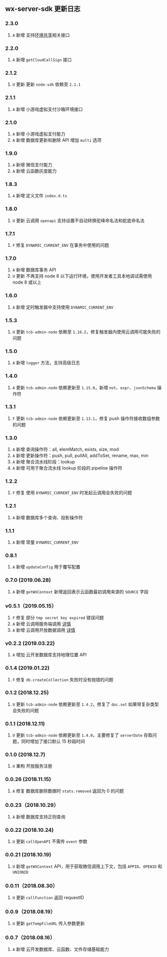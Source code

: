 ## wx-server-sdk 更新日志

### 2.3.0

1. `A` 新增 支持[环境共享](https://developers.weixin.qq.com/miniprogram/dev/wxcloud/basis/resource-sharing.html)相关接口

### 2.2.0

1. `A` 新增 `getCloudCallSign` 接口

### 2.1.2

1. `U` 更新 更新 `node-sdk` 依赖至 `2.1.1`

### 2.1.1

1. `A` 新增 小游戏虚拟支付沙箱环境接口

### 2.1.0

1. `A` 新增 小游戏虚拟支付能力
1. `A` 新增 数据库更新和删除 API 增加 `multi` 选项

### 1.9.0

1. `A` 新增 微信支付能力
1. `A` 新增 云函数灰度能力

### 1.8.3

1. `A` 新增 定义文件 `index.d.ts` 

### 1.8.0

1. `U` 更新 云调用 `openapi` 支持设置不自动转换驼峰命名法和蛇底命名法

### 1.7.1

1. `F` 修复 `DYNAMIC_CURRENT_ENV` 在事务中使用的问题

### 1.7.0

1. `A` 新增 数据库事务 API
1. `U` 更新 不再支持 node 8 以下运行环境，使用开发者工具本地调试需使用 node 8 或以上

### 1.6.0

1. `A` 新增 定时触发器中支持使用 `DYNAMIC_CURRENT_ENV`

### 1.5.3

1. `U` 更新 `tcb-admin-node` 依赖至 `1.16.2`，修复触发器内使用云调用可能失败的问题

### 1.5.0

1. `A` 新增 `logger` 方法，支持高级日志

### 1.4.0

1. `A` 更新 `tcb-admin-node` 依赖更新至 `1.15.0`，新增 `not`、`expr`、`jsonSchema` 操作符

### 1.3.1

1. `F` 更新 `tcb-admin-node` 依赖更新至 `1.13.1`，修复 push 操作符接收数组参数的问题

### 1.3.0

1. `A` 新增 查询操作符：all, elemMatch, exists, size, mod
1. `A` 新增 更新操作符：push, pull, pullAll, addToSet, rename, max, min
1. `A` 新增 聚合流水线阶段：lookup
1. `A` 新增 可用于聚合流水线 lookup 阶段的 pipeline 操作符

### 1.2.2

1. `F` 修复 使用 `DYNAMIC_CURRENT_ENV` 时发起云调用会失败的问题

### 1.2.1

1. `A` 新增 数据库多个查询、投影操作符

### 1.1.1

1. `A` 新增 常量 `DYNAMIC_CURRENT_ENV`

### 0.8.1

1. `A` 新增 `updateConfig` 用于覆写配置

### 0.7.0 (2019.06.28)

1. `A` 新增 `getWXContext` 新增返回表示云函数最初调用来源的 `SOURCE` 字段

### v0.5.1（2019.05.15）

1. `F` 修复 部分 `tmp secret key expired` 错误问题
1. `A` 新增 云调用服务端调用 [详情](../guide/openapi/openapi.md)
1. `A` 新增 云调用开放数据调用 [详情](../guide/openapi/openapi.md)

### v0.2.2 (2019.03.22)

1. `A` 增加 云开发数据库支持地理位置 API

### 0.1.4 (2019.01.22)

1. `F` 修复 `db.createCollection` 失败时没有抛错的问题

### 0.1.2 (2018.12.25)

1. `U` 更新 `tcb-admin-node` 依赖更新至 `1.4.2`，修复了 `doc.set` 如果带复杂类型会失败的问题

### 0.1.1 (2018.12.11)

1. `U` 更新 `tcb-admin-node` 依赖更新至 `1.4.0`，主要修复了 `serverDate` 存取问题，同时增加了接口默认 15 秒超时间

### 0.1.0 (2018.12.7)

1. `U` 重构 开放服务注册

### 0.0.26 (2018.11.15)

1. `A` 修复 数据库删除数据时 `stats.removed` 返回为 0 的问题

### 0.0.23（2018.10.29）

1. `A` 新增 数据库支持正则查询

### 0.0.22 (2018.10.24)

1. `U` 更新 `callOpenAPI` 不需传 `event` 参数

### 0.0.21 (2018.10.19)

1. `U` 新增 `getWXContext` API，用于获取微信调用上下文，包括 `APPID`、`OPENID` 和 `UNIONID`

### 0.0.11（2018.08.30）

1. `U` 更新 `callFunction` 返回 requestID

### 0.0.9（2018.08.19）

1. `U` 更新 `getTempFileURL` 传入参数更新

### 0.0.7（2018.08.16）

1. `A` 新增 云开发数据库、云函数、文件存储基础能力